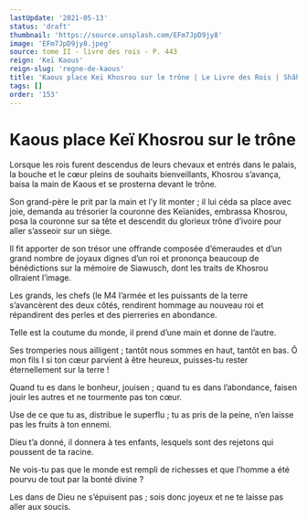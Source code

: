 ```yaml
---
lastUpdate: '2021-05-13'
status: 'draft'
thumbnail: 'https://source.unsplash.com/EFm7JpD9jy8'
image: 'EFm7JpD9jy8.jpeg'
source: tome II - livre des rois - P. 443
reign: 'Keï Kaous'
reign-slug: 'regne-de-kaous'
title: 'Kaous place Keï Khosrou sur le trône | Le Livre des Rois | Shâhnâmeh'
tags: []
order: '153'
---
```


# Kaous place Keï Khosrou sur le trône

Lorsque les rois furent descendus de leurs chevaux et entrés dans le palais, la bouche et le cœur pleins de souhaits bienveillants, Khosrou s’avança, baisa la main de Kaous et se prosterna devant le trône.

Son grand-père le prit par la main et l’y lit monter ; il lui céda sa place avec joie, demanda au trésorier la couronne des Keïanides, embrassa Khosrou, posa la couronne sur sa tête et descendit du glorieux trône d’ivoire pour aller s’asseoir sur un siège.

Il fit apporter de son trésor une offrande composée d’émeraudes et d’un grand nombre de joyaux dignes d’un roi et prononça beaucoup de bénédictions sur la mémoire de Siawusch, dont les traits de Khosrou ollraient l’image.

Les grands, les chefs (le M4 l’armée et les puissants de la terre s’avancèrent des deux côtés, rendirent hommage au nouveau roi et répandirent des perles et des pierreries en abondance.

Telle est la coutume du monde, il prend d’une main et donne de l’autre.

Ses tromperies nous ailligent ; tantôt nous sommes en haut, tantôt en bas. Ô mon fils I si ton cœur parvient à être heureux, puisses-tu rester éternellement sur la terre !

Quand tu es dans le bonheur, jouisen ; quand tu es dans l’abondance, faisen jouir les autres et ne tourmente pas ton cœur.

Use de ce que tu as, distribue le superflu ; tu as pris de la peine, n’en laisse pas les fruits à ton ennemi.

Dieu t’a donné, il donnera à tes enfants, lesquels sont des rejetons qui poussent de ta racine.

Ne vois-tu pas que le monde est rempli de richesses et que l’homme a été pourvu de tout par la bonté divine ?

Les dans de Dieu ne s’épuisent pas ; sois donc joyeux et ne te laisse pas aller aux soucis.
